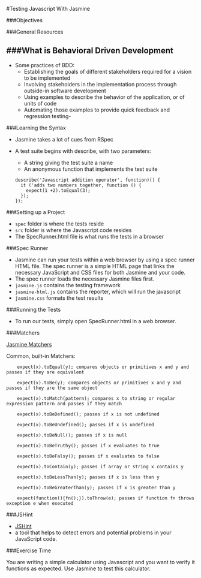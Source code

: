 #Testing Javascript With Jasmine

###Objectives


###General Resources


###What is Behavioral Driven Development
- 
- Some practices of BDD:
  - Establishing the goals of different stakeholders required for a vision to be implemented
  - Involving stakeholders in the implementation process through outside-in software development
  - Using examples to describe the behavior of the application, or of units of code
  - Automating those examples to provide quick feedback and regression testing- 

###Learning the Syntax
- Jasmine takes a lot of cues from RSpec 
- A test suite begins with describe, with two parameters:
  - A string giving the test suite a name
  - An anonymous function that implements the test suite  
  

  ```
  describe('Javascript addition operator', function)() {
    it ('adds two numbers together, function () {
      expect(1 +2).toEqual(3);
    });
  });
  ```

###Setting up a Project
- ```spec``` folder is where the tests reside
- ```src``` folder is where the Javascript code resides
- The SpecRunner.html file is what runs the tests in a browser

###Spec Runner
- Jasmine can run your tests within a web browser by using a spec runner HTML file. The spec runner is a simple HTML page that links the necessary JavaScript and CSS files for both Jasmine and your code.
- The spec runner loads the necessary Jasmine files first.
- ```jasmine.js``` contains the testing framework
- ```jasmine-html.js``` contains the reporter, which will run the javascript
- ```jasmine.css``` formats the test results

###Running the Tests
- To run our tests, simply open SpecRunner.html in a web browser. 


###Matchers

[Jasmine Matchers](https://github.com/pivotal/jasmine/wiki/Matchers)

  Common, built-in Matchers:
  
```
    expect(x).toEqual(y); compares objects or primitives x and y and passes if they are equivalent
    
    expect(x).toBe(y); compares objects or primitives x and y and passes if they are the same object
    
    expect(x).toMatch(pattern); compares x to string or regular expression pattern and passes if they match
    
    expect(x).toBeDefined(); passes if x is not undefined
    
    expect(x).toBeUndefined(); passes if x is undefined
    
    expect(x).toBeNull(); passes if x is null
    
    expect(x).toBeTruthy(); passes if x evaluates to true
    
    expect(x).toBeFalsy(); passes if x evaluates to false
    
    expect(x).toContain(y); passes if array or string x contains y
    
    expect(x).toBeLessThan(y); passes if x is less than y
    
    expect(x).toBeGreaterThan(y); passes if x is greater than y
    
    expect(function(){fn();}).toThrow(e); passes if function fn throws exception e when executed
```

###JSHint
- [JSHint](http://www.jshint.com/)
- a tool that helps to detect errors and potential problems in your JavaScript code.

###Exercise Time

You are writing a simple calculator using Javascript and you want to verify it functions as expected. Use Jasmine to test this calculator.